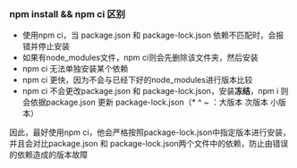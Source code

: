 ### npm install && npm ci 区别

* 使用npm ci，当 package.json 和 package-lock.json 依赖不匹配时，会报错并停止安装
* 如果有node\_modules文件，npm ci则会先删除该文件夹，然后安装
* npm ci 无法单独安装某个依赖
* npm ci 更快，因为不会与已经下好的node\_modules进行版本比较
* npm ci 不会更改package.json 和 package-lock.json，安装**冻结**，npm i 则会依据package.json 更新 package-lock.json（\* ^ ~ ：大版本 次版本 小版本）

因此，最好使用npm ci，他会严格按照package-lock.json中指定版本进行安装，并且会对比package.json 和 package-lock.json两个文件中的依赖，防止由错误的依赖造成的版本故障

